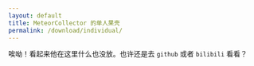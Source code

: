 ```yaml
---
layout: default
title: MeteorCollector 的单人果壳
permalink: /download/individual/
---
```


唉呦！看起来他在这里什么也没放。也许还是去 `github` 或者 `bilibili` 看看？